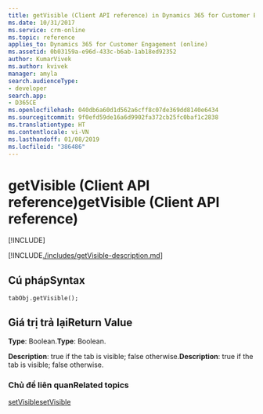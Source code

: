 ```yaml
---
title: getVisible (Client API reference) in Dynamics 365 for Customer Engagement| MicrosoftDocs
ms.date: 10/31/2017
ms.service: crm-online
ms.topic: reference
applies_to: Dynamics 365 for Customer Engagement (online)
ms.assetid: 0b03159a-e96d-433c-b6ab-1ab18ed92352
author: KumarVivek
ms.author: kvivek
manager: amyla
search.audienceType:
- developer
search.app:
- D365CE
ms.openlocfilehash: 040db6a60d1d562a6cff8c07de369dd8140e6434
ms.sourcegitcommit: 9f0efd59de16a6d9902fa372cb25fc0baf1c2838
ms.translationtype: HT
ms.contentlocale: vi-VN
ms.lasthandoff: 01/08/2019
ms.locfileid: "386486"
---
```

# <a name="getvisible-client-api-reference"></a><span data-ttu-id="3b229-102">getVisible (Client API reference)</span><span class="sxs-lookup"><span data-stu-id="3b229-102">getVisible (Client API reference)</span></span>

[!INCLUDE[](../../../../includes/cc_applies_to_update_9_0_0.md)]

[!INCLUDE[./includes/getVisible-description.md](./includes/getVisible-description.md)]

## <a name="syntax"></a><span data-ttu-id="3b229-103">Cú pháp</span><span class="sxs-lookup"><span data-stu-id="3b229-103">Syntax</span></span>

`tabObj.getVisible();`

## <a name="return-value"></a><span data-ttu-id="3b229-104">Giá trị trả lại</span><span class="sxs-lookup"><span data-stu-id="3b229-104">Return Value</span></span>

<span data-ttu-id="3b229-105">**Type**: Boolean.</span><span class="sxs-lookup"><span data-stu-id="3b229-105">**Type**: Boolean.</span></span>

<span data-ttu-id="3b229-106">**Description**: true if the tab is visible; false otherwise.</span><span class="sxs-lookup"><span data-stu-id="3b229-106">**Description**: true if the tab is visible; false otherwise.</span></span>

### <a name="related-topics"></a><span data-ttu-id="3b229-107">Chủ đề liên quan</span><span class="sxs-lookup"><span data-stu-id="3b229-107">Related topics</span></span>

[<span data-ttu-id="3b229-108">setVisible</span><span class="sxs-lookup"><span data-stu-id="3b229-108">setVisible</span></span>](setVisible.md)



